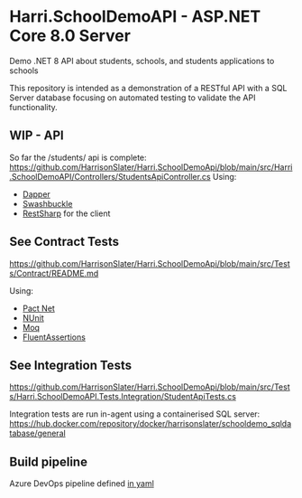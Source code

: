 # Harri.SchoolDemoAPI - ASP.NET Core 8.0 Server

Demo .NET 8 API about students, schools, and students applications to schools

This repository is intended as a demonstration of a RESTful API with a SQL Server database focusing on automated testing to validate the API functionality.

## WIP - API
So far the /students/ api is complete: https://github.com/HarrisonSlater/Harri.SchoolDemoApi/blob/main/src/Harri.SchoolDemoAPI/Controllers/StudentsApiController.cs
Using:
  - [Dapper](https://github.com/DapperLib/Dapper)
  - [Swashbuckle](https://github.com/domaindrivendev/Swashbuckle.AspNetCore)
  - [RestSharp](https://github.com/restsharp/RestSharp) for the client

## See Contract Tests 
https://github.com/HarrisonSlater/Harri.SchoolDemoApi/blob/main/src/Tests/Contract/README.md

Using:
  - [Pact Net](https://github.com/pact-foundation/pact-net)
  - [NUnit](https://github.com/nunit/nunit)
  - [Moq](https://github.com/devlooped/moq)
  - [FluentAssertions](https://github.com/fluentassertions/fluentassertions)

## See Integration Tests
https://github.com/HarrisonSlater/Harri.SchoolDemoApi/blob/main/src/Tests/Harri.SchoolDemoAPI.Tests.Integration/StudentApiTests.cs

Integration tests are run in-agent using a containerised SQL server: https://hub.docker.com/repository/docker/harrisonslater/schooldemo_sqldatabase/general

## Build pipeline
Azure DevOps pipeline defined [in yaml](https://github.com/HarrisonSlater/Harri.SchoolDemoApi/blob/main/azure-pipelines.yml)
